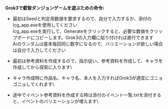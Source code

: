 **Grok3で叡智ダンジョンゲームを遊ぶための命令**\
  * 最初はSeedと判定用数値を要求するので、自分で入力するか、添付のlcg_app.exeを使用してください\
  lcg_app.exeを実行して、Generateをクリックすると、必要な数値をクリップボードにコピーします。Grok3の入力欄に貼り付ければ進行できます\
  Aiのランダムは基本毎回同じ数字になるので、バリエーションが欲しい場合は自分で入力してください
  
  * 最初は参考資料を作成するので、指示従い、参考資料を作成して、キャラを作成してから探索に入ります\
  
  * キャラ作成時に作品名、キャラ名、本人を入力すればGrok3が適宜にゴニョゴニョしてくれます\
  
  * 途中でイベント参考資料を作成する時は添付のイベント一覧.txtを添付すると、イベントのバリエーションが増えます\
